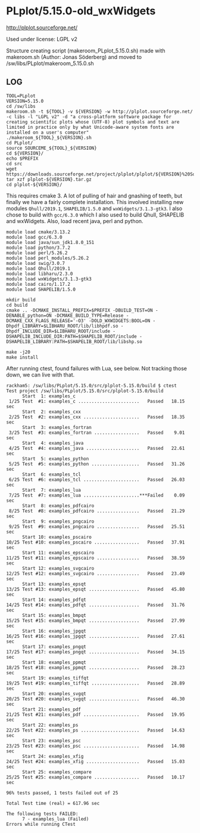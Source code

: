 PLplot/5.15.0-old_wxWidgets
===========================

<http://plplot.sourceforge.net/>

Used under license:
LGPL v2

Structure creating script (makeroom_PLplot_5.15.0.sh) made with makeroom.sh (Author: Jonas Söderberg) and moved to /sw/libs/PLplot/makeroom_5.15.0.sh

LOG
---

    TOOL=PLplot
    VERSION=5.15.0
    cd /sw/libs
    makeroom.sh -t ${TOOL} -v ${VERSION} -w http://plplot.sourceforge.net/ -c libs -l "LGPL v2" -d "a cross-platform software package for creating scientific plots whose (UTF-8) plot symbols and text are limited in practice only by what Unicode-aware system fonts are installed on a user's computer" 
    ./makeroom_${TOOL}_${VERSION}.sh 
    cd PLplot/
    source SOURCEME_${TOOL}_${VERSION} 
    cd ${VERSION}/
    echo $PREFIX
    cd src
    wget https://downloads.sourceforge.net/project/plplot/plplot/${VERSION}%20Source/plplot-${VERSION}.tar.gz
    tar xzf plplot-${VERSION}.tar.gz 
    cd plplot-${VERSION}/

This requires cmake 3.  A lot of pulling of hair and gnashing of teeth, but
finally we have a fairly complete installation.  This involved installing new
modules `Qhull/2019.1`, `SHAPELIB/1.5.0` and `wxWidgets/3.1.3-gtk3`.  I also
chose to build with `gcc/6.3.0` which I also used to build Qhull, SHAPELIB and
wxWidgets.  Also, load recent java, perl and python.

    module load cmake/3.13.2
    module load gcc/6.3.0
    module load java/sun_jdk1.8.0_151
    module load python/3.7.2
    module load perl/5.26.2
    module load perl_modules/5.26.2
    module load swig/3.0.7
    module load Qhull/2019.1
    module load libharu/2.3.0
    module load wxWidgets/3.1.3-gtk3
    module load cairo/1.17.2
    module load SHAPELIB/1.5.0

    mkdir build
    cd build
    cmake .. -DCMAKE_INSTALL_PREFIX=$PREFIX -DBUILD_TEST=ON -DENABLE_python=ON -DCMAKE_BUILD_TYPE=Release -DCMAKE_CXX_FLAGS_RELEASE='-O3' -DOLD_WXWIDGETS:BOOL=ON -Dhpdf_LIBRARY=$LIBHARU_ROOT/lib/libhpdf.so -Dhpdf_INCLUDE_DIR=$LIBHARU_ROOT/include -DSHAPELIB_INCLUDE_DIR:PATH=$SHAPELIB_ROOT/include -DSHAPELIB_LIBRARY:PATH=$SHAPELIB_ROOT/lib/libshp.so

    make -j20
    make install

After running ctest, found failures with Lua, see below.  Not tracking those
down, we can live with that.

    rackham5: /sw/libs/PLplot/5.15.0/src/plplot-5.15.0/build $ ctest
    Test project /sw/libs/PLplot/5.15.0/src/plplot-5.15.0/build
          Start  1: examples_c
     1/25 Test  #1: examples_c .......................   Passed   18.15 sec
          Start  2: examples_cxx
     2/25 Test  #2: examples_cxx .....................   Passed   18.35 sec
          Start  3: examples_fortran
     3/25 Test  #3: examples_fortran .................   Passed    9.01 sec
          Start  4: examples_java
     4/25 Test  #4: examples_java ....................   Passed   22.61 sec
          Start  5: examples_python
     5/25 Test  #5: examples_python ..................   Passed   31.26 sec
          Start  6: examples_tcl
     6/25 Test  #6: examples_tcl .....................   Passed   26.03 sec
          Start  7: examples_lua
     7/25 Test  #7: examples_lua .....................***Failed    0.09 sec
          Start  8: examples_pdfcairo
     8/25 Test  #8: examples_pdfcairo ................   Passed   21.29 sec
          Start  9: examples_pngcairo
     9/25 Test  #9: examples_pngcairo ................   Passed   25.51 sec
          Start 10: examples_pscairo
    10/25 Test #10: examples_pscairo .................   Passed   37.91 sec
          Start 11: examples_epscairo
    11/25 Test #11: examples_epscairo ................   Passed   38.59 sec
          Start 12: examples_svgcairo
    12/25 Test #12: examples_svgcairo ................   Passed   23.49 sec
          Start 13: examples_epsqt
    13/25 Test #13: examples_epsqt ...................   Passed   45.80 sec
          Start 14: examples_pdfqt
    14/25 Test #14: examples_pdfqt ...................   Passed   31.76 sec
          Start 15: examples_bmpqt
    15/25 Test #15: examples_bmpqt ...................   Passed   27.99 sec
          Start 16: examples_jpgqt
    16/25 Test #16: examples_jpgqt ...................   Passed   27.61 sec
          Start 17: examples_pngqt
    17/25 Test #17: examples_pngqt ...................   Passed   34.15 sec
          Start 18: examples_ppmqt
    18/25 Test #18: examples_ppmqt ...................   Passed   28.23 sec
          Start 19: examples_tiffqt
    19/25 Test #19: examples_tiffqt ..................   Passed   28.89 sec
          Start 20: examples_svgqt
    20/25 Test #20: examples_svgqt ...................   Passed   46.30 sec
          Start 21: examples_pdf
    21/25 Test #21: examples_pdf .....................   Passed   19.95 sec
          Start 22: examples_ps
    22/25 Test #22: examples_ps ......................   Passed   14.63 sec
          Start 23: examples_psc
    23/25 Test #23: examples_psc .....................   Passed   14.98 sec
          Start 24: examples_xfig
    24/25 Test #24: examples_xfig ....................   Passed   15.03 sec
          Start 25: examples_compare
    25/25 Test #25: examples_compare .................   Passed   10.17 sec

    96% tests passed, 1 tests failed out of 25

    Total Test time (real) = 617.96 sec

    The following tests FAILED:
          7 - examples_lua (Failed)
    Errors while running CTest


